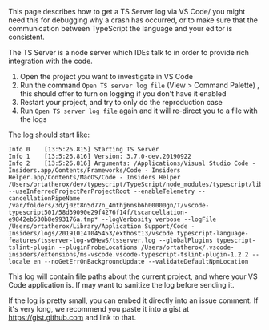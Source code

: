 This page describes how to get a TS Server log via VS Code/ you might need this for debugging why a crash has occurred, or to make sure that the communication between TypeScript the language and your editor is consistent.

The TS Server is a node server which IDEs talk to in order to provide rich integration with the code.

1. Open the project you want to investigate in VS Code
1. Run the command `Open TS server log file` (View > Command Palette) , this should offer to turn on logging if you don't have it enabled
1. Restart your project, and try to only do the reproduction case
1. Run `Open TS server log file` again and it will re-direct you to a file with the logs

The log should start like:

```
Info 0    [13:5:26.815] Starting TS Server
Info 1    [13:5:26.816] Version: 3.7.0-dev.20190922
Info 2    [13:5:26.816] Arguments: /Applications/Visual Studio Code - Insiders.app/Contents/Frameworks/Code - Insiders Helper.app/Contents/MacOS/Code - Insiders Helper /Users/ortatherox/dev/typescript/TypeScript/node_modules/typescript/lib/tsserver.js --useInferredProjectPerProjectRoot --enableTelemetry --cancellationPipeName /var/folders/3d/j0zt8n5d77n_4mthj6nsb6h00000gn/T/vscode-typescript501/58d39090e29f4276f14f/tscancellation-e9842eb530b8e993176a.tmp* --logVerbosity verbose --logFile /Users/ortatherox/Library/Application Support/Code - Insiders/logs/20191014T045453/exthost13/vscode.typescript-language-features/tsserver-log-w6HewS/tsserver.log --globalPlugins typescript-tslint-plugin --pluginProbeLocations /Users/ortatherox/.vscode-insiders/extensions/ms-vscode.vscode-typescript-tslint-plugin-1.2.2 --locale en --noGetErrOnBackgroundUpdate --validateDefaultNpmLocation
```

This log will contain file paths about the current project, and where your VS Code application is. If may want to sanitize the log before sending it. 

If the log is pretty small, you can embed it directly into an issue comment. If it's very long, we recommend you paste it into a gist at https://gist.github.com and link to that.